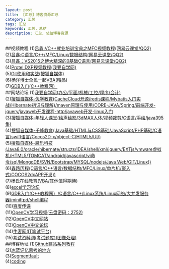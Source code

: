 ```yaml
---
layout: post
title: 【汇总】博客资源汇总
category: 汇总
tags: 汇总  
keywords: 汇总，总结
description: 汇总、总结博客资源
---
```


##视频教程
(1)[吕鑫:VC++就业培训宝典之MFC视频教程(网易云课堂/QQ2)](http://study.163.com/course/courseMain.htm?courseId=613004)<br>
(2)[吕鑫:C语言/C++/MFC/Linux/数据结构(网易云课堂/QQ2)](http://study.163.com/course/courseMain.htm?courseId=712019)<br>
(3)[吕鑫：VS2015之博大精深的0基础C语言(网易云课堂/QQ2)](http://study.163.com/course/courseMain.htm?courseId=712019)<br>
(4)[Protel DXP视频教程(我要自学网)](http://www.51zxw.net/list.aspx?cid=287)<br>
(5)[Git使用和实战(搜狐自媒体)](http://my.tv.sohu.com/pl/9102310/index.shtml)<br>
(6)[杨洋博士全民一起VBA(精品)](http://www.yycollege.com/vba)<br>
(7)[GDB入门(C++教程网）](http://i.youku.com/i/UMzc4MjAyOTky/videos)<br>
##网站论坛
(1)[我要自学网(办公/平面/机械/工控/程序/会计)](http://www.51zxw.net/list.aspx?cid=287)<br>
(2)[搜狐自媒体-优学教育(CacheCloud开源/redis课程/Mybatis入门实战/Hibernate初识与理解)/maven原理与使用/CORE-JAVA/Spring/前端开发-jquery/javaweb开发课程-http/javaweb开发-linux入门](http://my.tv.sohu.com/user/media/album.do?uid=10306444&page=2)<br>
(3)[搜狐自媒体-年轻人课堂(绘声绘影/3dMAX人体/视频裁剪/C语言/手绘/java395集)](http://my.tv.sohu.com/user/media/album.do?uid=277114695&page=2)<br>
(4)[搜狐自媒体-千峰教育(Java基础/HTML与CSS基础/JavaScript/PHP基础/C语言/swift语言/Cocos2D-x/object-C/HTML5/UI/)](http://my.tv.sohu.com/user/media/album.do?uid=240760748)<br>
(5)[搜狐自媒体-魔乐科技(Java8.0/oracle/hibernate/structs/IDEA/shell/xml/jquery/EXTjs/vmware虚拟机/HTML5/TOMCAT/android/javascript/vi命令/sql/MongoDB/SVN/Bootstrap/MYSQL/nodejs/Java Web/GIT/Linux))](http://my.tv.sohu.com/user/media/album.do?uid=244633329&page=4)<br>
(6)[鑫路历程(C语言/C++语言/数据结构/MFC/Linux/单片机/嵌入式/COCOS2dxAPP开发))](http://www.baojy.com/)<br>
(7)[杨氏在线教育(VBA/其他值得期待)](http://www.yycollege.com/)<br>
(8)[excel学习论坛](http://www.excelhome.net/video/excel/)<br>
(9)[GDB入门(C++教程网）/C语言/C++/Linux系统/Linux网络/大并发服务器/miniftpd/shell编程](http://i.youku.com/i/UMzc4MjAyOTky/videos)<br>
(10)[百度传课](http://www.chuanke.com/course/72351176561000448_____.html)<br>
(11)[OpenCV学习视频(云盘密码：2752)](http://pan.baidu.com/s/1skWOkGH)<br>
(12)[OpenCV中文网站](http://wiki.opencv.org.cn/index.php/首页)<br>
(13)[OpenCV中文论坛](http://www.opencv.org.cn/)<br>
(14)[牛客网(IT笔试平台)](http://www.nowcoder.com/)<br>
(15)[考试资料网(考试题库)(图像处理)](http://www.ppkao.com/)<br>
##博客地址
(1)[Github建站系列教程](http://www.pchou.info/ssgithubPage/2014-07-04-build-github-blog-page-08.html)<br>
(2)[冰蓝记忆思考的地方](http://lanbing510.info/pages/about.html)<br>
(3)[Segmentfault](https://segmentfault.com/a/1190000000406011)<br>
(4)[coding](https://coding.net/u/coding/project?page=2)<br>

